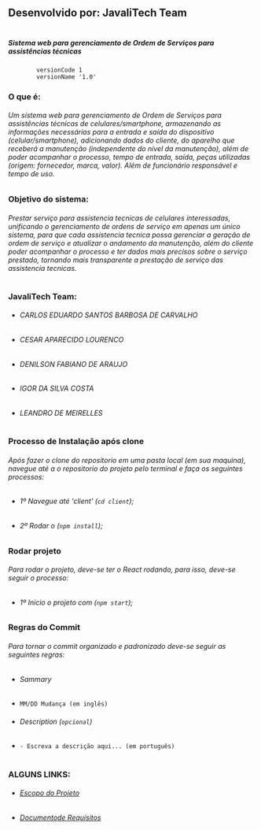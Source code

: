 
## Desenvolvido por: JavaliTech Team

#
##### Sistema web para gerenciamento de Ordem de Serviços para assistências técnicas
```
        versionCode 1
        versionName '1.0'
```
### O que é:
###### Um sistema web para gerenciamento de Ordem de Serviços para assistências técnicas de celulares/smartphone, armazenando as informações necessárias para a entrada e saída do dispositivo (celular/smartphone), adicionando dados do cliente, do aparelho que receberá a manutenção (independente do nível da manutenção), além de poder acompanhar o processo, tempo de entrada, saída, peças utilizadas (origem: fornecedor, marca, valor). Além de funcionário responsável e tempo de uso.

### Objetivo do sistema:
###### Prestar serviço para assistencia tecnicas de celulares interessadas, unificando o gerenciamento de ordens de serviço em apenas um único sistema, para que cada assistencia tecnica possa gerenciar a geração de ordem de serviço e atualizar o andamento da manutenção, além do cliente poder acompanhar o processo e ter dados mais precisos sobre o serviço prestado, tornando mais transparente a prestação de serviço das assistencia tecnicas.

#
### JavaliTech Team:
 - ######  CARLOS EDUARDO SANTOS BARBOSA DE CARVALHO
 - ######  CESAR APARECIDO LOURENCO
 - ######  DENILSON FABIANO DE ARAUJO
 - ######  IGOR DA SILVA COSTA
 - ######  LEANDRO DE MEIRELLES

#
### Processo de Instalação após clone
###### Após fazer o clone do repositorio em uma pasta local (em sua maquina), navegue até a o repositorio do projeto pelo terminal e faça os seguintes processos:
 - ######  1º Navegue até 'client' (```cd client```);
 - ######  2º Rodar o (```npm install```);

### Rodar projeto
###### Para rodar o projeto, deve-se ter o React rodando, para isso, deve-se seguir o processo:
 - ######  1º Inicio o projeto com (```npm start```);

### Regras do Commit
###### Para tornar o commit organizado e padronizado deve-se seguir as seguintes regras:
 - ######  Sammary 
 - ```MM/DD Mudança (em inglês)```
 - ######  Description (```opcional```)
 - ```- Escreva a descrição aqui... (em português)```

#
### ALGUNS LINKS:
- ###### [Escopo do Projeto](https://docs.google.com/document/d/1hbxFSV4Xd78CLZrbm8iXjnGRihkG253O/edit?usp=sharing&ouid=107629266110826555444&rtpof=true&sd=true)
- ###### [Documentode Requisitos](https://docs.google.com/spreadsheets/d/12p9wqmhNEaOua0XWJ-lxqkyBSpPz-v3KoCydTx6B-nE/edit?usp=sharing)
